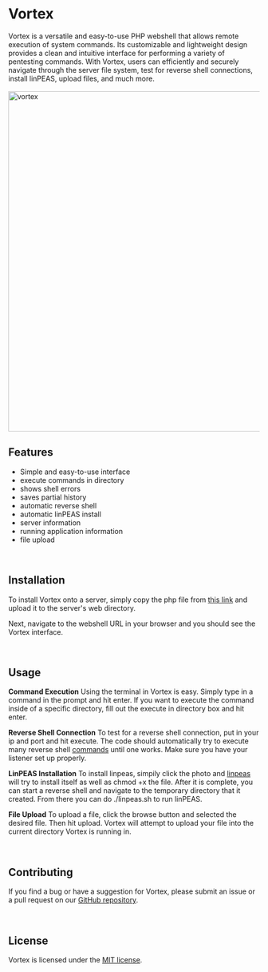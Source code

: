 # Vortex 


Vortex is a versatile and easy-to-use PHP webshell that allows remote execution of system commands. Its customizable and lightweight design provides a clean and intuitive interface for performing a variety of pentesting commands. With Vortex, users can efficiently and securely navigate through the server file system, test for reverse shell connections, install linPEAS, upload files, and much more.
<br><br>
<img width="681" alt="vortex" src="https://user-images.githubusercontent.com/58755251/236601239-b2352905-f3f7-4bfa-bae5-59634e72c170.png">
<br>

## Features

- Simple and easy-to-use interface
- execute commands in directory
- shows shell errors
- saves partial history
- automatic reverse shell
- automatic linPEAS install
- server information
- running application information
- file upload

<br>


## Installation

To install Vortex onto a server, simply copy the php file from [this link](https://github.com/bear102/Vortex/blob/main/vortex.php) and upload it to the server's web directory.

Next, navigate to the webshell URL in your browser and you should see the Vortex interface.

<br>

## Usage

**Command Execution**
Using the terminal in Vortex is easy. Simply type in a command in the prompt and hit enter. If you want to execute the command inside of a specific directory, fill out the execute in directory box and hit enter.

**Reverse Shell Connection**
To test for a reverse shell connection, put in your ip and port and hit execute. The code should automatically try to execute many reverse shell [commands](https://github.com/swisskyrepo/PayloadsAllTheThings/blob/master/Methodology%20and%20Resources/Reverse%20Shell%20Cheatsheet.md) until one works. Make sure you have your listener set up properly.

**LinPEAS Installation**
To install linpeas, simpily click the photo and [linpeas](https://github.com/carlospolop/PEASS-ng) will try to install itself as well as chmod +x the file. After it is complete, you can start a reverse shell and navigate to the temporary directory that it created. From there you can do ./linpeas.sh to run linPEAS.

**File Upload**
To upload a file, click the browse button and selected the desired file. Then hit upload. Vortex will attempt to upload your file into the current directory Vortex is running in.


<br>

## Contributing

If you find a bug or have a suggestion for Vortex, please submit an issue or a pull request on our [GitHub repository](https://github.com/bear102/Vortex).


<br>

## License

Vortex is licensed under the [MIT license](https://github.com/bear102/Vortex/blob/main/LICENSE).

